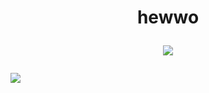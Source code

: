 
<h1 align="center">hewwo
  
  ![](https://media.tenor.com/fRgkwiu8K_kAAAAj/senku.gif) 
  </h1>
 
 ![](https://count.getloli.com/get/@insage1337)
